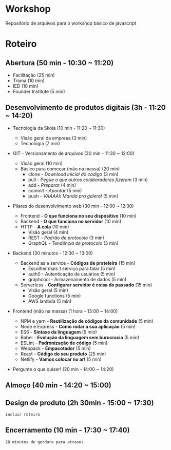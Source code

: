 # Workshop
Repositório de arquivos para o workshop básico de javascript

# Roteiro
## Abertura (50 min - 10:30 ~ 11:20)
- Facilitação (25 min)
- Trama (10 min)
- IED (10 min)
- Founder Institute (5 min)

## Desenvolvimento de produtos digitais (3h - 11:20 ~ 14:20)
- Tecnologia da Skola (10 min - 11:20 ~ 11:30)
    - Visão geral da empresa (3 min)
    - Tecnologia (7 min)

- GIT - Versionamento de arquivos (30 min - 11:30 ~ 12:00)
    - Visão geral (10 min)
    - Básico para começar (mão na massa) (20 min)
        - clone - *Download inicial do código* (3 min)
        - pull - *Pegue o que outros colaboradores fizeram* (3 min)
        - add - *Preparar* (4 min)
        - commit - *Apontar* (5 min)
        - push - *VAAAAI! Manda pra galera!* (5 min)

- Pilares do desenvolvimento web (30 min - 12:00 ~ 12:30)
    - Frontend - **O que funciona no seu dispositivo** (10 min)
    - Backend - **O que funciona no servidor** (10 min)
    - HTTP - **A cola** (10 min)
        - Visão geral (4 min)
        - REST - *Padrão de protocolo* (3 min)
        - GraphQL - *Tendência de protocolo* (3 min)

- Backend (30 minutos - 12:30 ~ 13:00)
    - Backend as a service - **Códigos de prateleira** (15 min)
        - Escolher mais 1 serviço para falar (5 min)
        - auth0 - Autenticação de usuários (5 min)
        - graphcool - Armazenamento de dados (5 min)
    - Serverless - **Configurar servidor é coisa do passado** (15 min)
        - Visão geral (5 min)
        - Google functions (5 min)
        - AWS lambda (5 min)

- Frontend (mão na massa) (1 hora - 13:00 ~ 14:00)
    - NPM e yarn - **Reutilização de códigos da comunidade** (5 min)
    - Node e Express - **Como rodar a sua aplicação** (5 min)
    - ES6 - **Síntaxe da linguagem** (5 min)
    - Babel - **Evolução da linguagem sem burocracia** (5 min)
    - ESLint - **Padronização de código** (5 min)
    - Webpack - **Empacotador** (5 min)
    - React - **Código do seu produto** (25 min)
    - Netlify - **Vamos colocar no ar!** (5 min)
  
- Pergunte o que quiser! (20 min - 14:00 ~ 14:20)

## Almoço (40 min - 14:20 ~ 15:00)

## Design de produto (2h 30min - 15:00 ~ 17:30)
```incluir roteiro```

## Encerramento (10 min - 17:30 ~ 17:40)

```20 minutos de gordura para atrasos```
